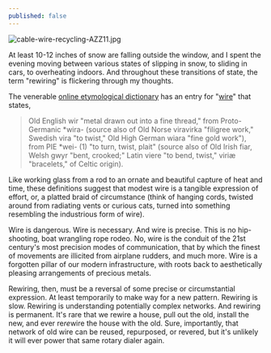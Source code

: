 ```yaml
---
published: false
---
```

![cable-wire-recycling-AZZ11.jpg]({{site.baseurl}}/assets/images/cable-wire-recycling-AZZ11.jpg)

At least 10-12 inches of snow are falling outside the window, and I spent the evening moving between various states of slipping in snow, to sliding in cars, to overheating indoors.  And throughout these transitions of state, the term "rewiring" is flickering through my thoughts.

The venerable [online etymological dictionary](http://www.etymonline.com/index.php) has an entry for "[wire](http://www.etymonline.com/index.php?term=wire&allowed_in_frame=0)" that states, 

> Old English wir "metal drawn out into a fine thread," from Proto-Germanic *wira- (source also of Old Norse viravirka "filigree work," Swedish vira "to twist," Old High German wiara "fine gold work"), from PIE *wei- (1) "to turn, twist, plait" (source also of Old Irish fiar, Welsh gwyr "bent, crooked;" Latin viere "to bend, twist," viriæ "bracelets," of Celtic origin).

Like working glass from a rod to an ornate and beautiful capture of heat and time, these definitions suggest that modest wire is a tangible expression of effort, or, a platted braid of circumstance (think of hanging cords, twisted around from radiating vents or curious cats, turned into something resembling the industrious form of wire).  

Wire is dangerous.  Wire is necessary.  And wire is precise.  This is no hip-shooting, boat wrangling rope rodeo.  No, wire is the conduit of the 21st century's most precision modes of communication, that by which the finest of movements are illicited from airplane rudders, and much more.  Wire is a forgotten pillar of our modern infrastructure, with roots back to aesthetically pleasing arrangements of precious metals.

Rewiring, then, must be a reversal of some precise or circumstantial expression.  At least temporarily to make way for a new pattern.  Rewiring is slow.  Rewiring is understanding potentially complex networks.  And rewiring is permanent.  It's rare that we rewire a house, pull out the old, install the new, and ever re*re*wire the house with the old.  Sure, importantly, that network of old wire can be reused, repurposed, or revered, but it's unlikely it will ever power that same rotary dialer again.

